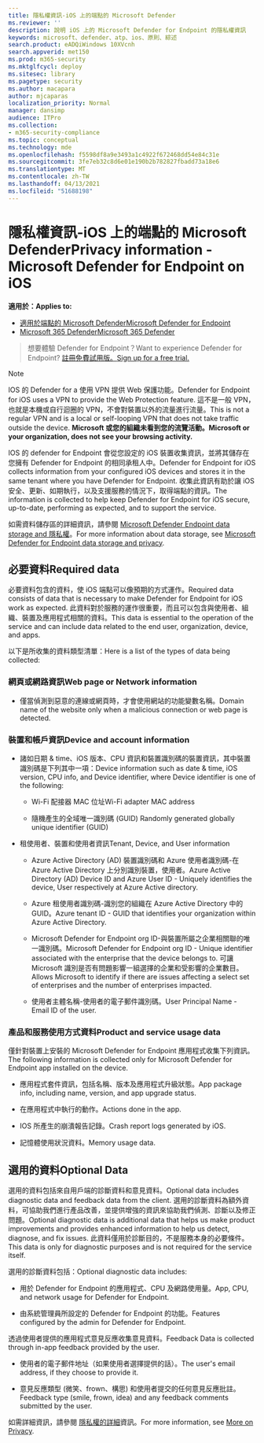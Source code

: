 ```yaml
---
title: 隱私權資訊-iOS 上的端點的 Microsoft Defender
ms.reviewer: ''
description: 說明 iOS 上的 Microsoft Defender for Endpoint 的隱私權資訊
keywords: microsoft、defender、atp、ios、原則、綜述
search.product: eADQiWindows 10XVcnh
search.appverid: met150
ms.prod: m365-security
ms.mktglfcycl: deploy
ms.sitesec: library
ms.pagetype: security
ms.author: macapara
author: mjcaparas
localization_priority: Normal
manager: dansimp
audience: ITPro
ms.collection:
- m365-security-compliance
ms.topic: conceptual
ms.technology: mde
ms.openlocfilehash: f5598df8a9e3493a1c4922f672468dd54e84c31e
ms.sourcegitcommit: 3fe7eb32c8d6e01e190b2b782827fbadd73a18e6
ms.translationtype: MT
ms.contentlocale: zh-TW
ms.lasthandoff: 04/13/2021
ms.locfileid: "51688198"
---
```

# <a name="privacy-information---microsoft-defender-for-endpoint-on-ios"></a><span data-ttu-id="11345-104">隱私權資訊-iOS 上的端點的 Microsoft Defender</span><span class="sxs-lookup"><span data-stu-id="11345-104">Privacy information - Microsoft Defender for Endpoint on iOS</span></span>

<span data-ttu-id="11345-105">**適用於：**</span><span class="sxs-lookup"><span data-stu-id="11345-105">**Applies to:**</span></span>
- [<span data-ttu-id="11345-106">適用於端點的 Microsoft Defender</span><span class="sxs-lookup"><span data-stu-id="11345-106">Microsoft Defender for Endpoint</span></span>](https://go.microsoft.com/fwlink/p/?linkid=2154037)
- [<span data-ttu-id="11345-107">Microsoft 365 Defender</span><span class="sxs-lookup"><span data-stu-id="11345-107">Microsoft 365 Defender</span></span>](https://go.microsoft.com/fwlink/?linkid=2118804)

> <span data-ttu-id="11345-108">想要體驗 Defender for Endpoint？</span><span class="sxs-lookup"><span data-stu-id="11345-108">Want to experience Defender for Endpoint?</span></span> [<span data-ttu-id="11345-109">註冊免費試用版。</span><span class="sxs-lookup"><span data-stu-id="11345-109">Sign up for a free trial.</span></span>](https://www.microsoft.com/microsoft-365/windows/microsoft-defender-atp?ocid=docs-wdatp-investigateip-abovefoldlink)

> [!NOTE]
> <span data-ttu-id="11345-110">IOS 的 Defender for a 使用 VPN 提供 Web 保護功能。</span><span class="sxs-lookup"><span data-stu-id="11345-110">Defender for Endpoint for iOS uses a VPN to provide the Web Protection feature.</span></span> <span data-ttu-id="11345-111">這不是一般 VPN，也就是本機或自行迴圈的 VPN，不會對裝置以外的流量進行流量。</span><span class="sxs-lookup"><span data-stu-id="11345-111">This is not a regular VPN and is a local or self-looping VPN that does not take traffic outside the device.</span></span> <span data-ttu-id="11345-112">**Microsoft 或您的組織未看到您的流覽活動。**</span><span class="sxs-lookup"><span data-stu-id="11345-112">**Microsoft or your organization, does not see your browsing activity.**</span></span>

<span data-ttu-id="11345-113">IOS 的 defender for Endpoint 會從您設定的 iOS 裝置收集資訊，並將其儲存在您擁有 Defender for Endpoint 的相同承租人中。</span><span class="sxs-lookup"><span data-stu-id="11345-113">Defender for Endpoint for iOS collects information from your configured iOS devices and stores it in the same tenant where you have Defender for Endpoint.</span></span> <span data-ttu-id="11345-114">收集此資訊有助於讓 iOS 安全、更新、如期執行，以及支援服務的情況下，取得端點的資訊。</span><span class="sxs-lookup"><span data-stu-id="11345-114">The information is collected to help keep Defender for Endpoint for iOS secure, up-to-date, performing as expected, and to support the service.</span></span>

<span data-ttu-id="11345-115">如需資料儲存區的詳細資訊，請參閱 [Microsoft Defender Endpoint data storage and 隱私權](data-storage-privacy.md)。</span><span class="sxs-lookup"><span data-stu-id="11345-115">For more information about data storage, see [Microsoft Defender for Endpoint data storage and privacy](data-storage-privacy.md).</span></span>

## <a name="required-data"></a><span data-ttu-id="11345-116">必要資料</span><span class="sxs-lookup"><span data-stu-id="11345-116">Required data</span></span> 

<span data-ttu-id="11345-117">必要資料包含的資料，使 iOS 端點可以像預期的方式運作。</span><span class="sxs-lookup"><span data-stu-id="11345-117">Required data consists of data that is necessary to make Defender for Endpoint for iOS work as expected.</span></span> <span data-ttu-id="11345-118">此資料對於服務的運作很重要，而且可以包含與使用者、組織、裝置及應用程式相關的資料。</span><span class="sxs-lookup"><span data-stu-id="11345-118">This data is essential to the operation of the service and can include data related to the end user, organization, device, and apps.</span></span> 

<span data-ttu-id="11345-119">以下是所收集的資料類型清單：</span><span class="sxs-lookup"><span data-stu-id="11345-119">Here is a list of the types of data being collected:</span></span> 

### <a name="web-page-or-network-information"></a><span data-ttu-id="11345-120">網頁或網路資訊</span><span class="sxs-lookup"><span data-stu-id="11345-120">Web page or Network information</span></span> 

- <span data-ttu-id="11345-121">僅當偵測到惡意的連線或網頁時，才會使用網站的功能變數名稱。</span><span class="sxs-lookup"><span data-stu-id="11345-121">Domain name of the website only when a malicious connection or web page is detected.</span></span> 

### <a name="device-and-account-information"></a><span data-ttu-id="11345-122">裝置和帳戶資訊</span><span class="sxs-lookup"><span data-stu-id="11345-122">Device and account information</span></span> 

- <span data-ttu-id="11345-123">諸如日期 & time、iOS 版本、CPU 資訊和裝置識別碼的裝置資訊，其中裝置識別碼是下列其中一項：</span><span class="sxs-lookup"><span data-stu-id="11345-123">Device information such as date & time, iOS version, CPU info, and Device identifier, where Device identifier is one of the following:</span></span> 

    - <span data-ttu-id="11345-124">Wi-Fi 配接器 MAC 位址</span><span class="sxs-lookup"><span data-stu-id="11345-124">Wi-Fi adapter MAC address</span></span> 

    - <span data-ttu-id="11345-125">隨機產生的全域唯一識別碼 (GUID) </span><span class="sxs-lookup"><span data-stu-id="11345-125">Randomly generated globally unique identifier (GUID)</span></span> 

- <span data-ttu-id="11345-126">租使用者、裝置和使用者資訊</span><span class="sxs-lookup"><span data-stu-id="11345-126">Tenant, Device, and User information</span></span> 

    - <span data-ttu-id="11345-127">Azure Active Directory (AD) 裝置識別碼和 Azure 使用者識別碼-在 Azure Active Directory 上分別識別裝置，使用者。</span><span class="sxs-lookup"><span data-stu-id="11345-127">Azure Active Directory (AD) Device ID and Azure User ID - Uniquely identifies the device, User respectively at Azure Active directory.</span></span> 

    - <span data-ttu-id="11345-128">Azure 租使用者識別碼-識別您的組織在 Azure Active Directory 中的 GUID。</span><span class="sxs-lookup"><span data-stu-id="11345-128">Azure tenant ID - GUID that identifies your organization within Azure Active Directory.</span></span> 

    - <span data-ttu-id="11345-129">Microsoft Defender for Endpoint org ID-與裝置所屬之企業相關聯的唯一識別碼。</span><span class="sxs-lookup"><span data-stu-id="11345-129">Microsoft Defender for Endpoint org ID - Unique identifier associated with the enterprise that the device belongs to.</span></span> <span data-ttu-id="11345-130">可讓 Microsoft 識別是否有問題影響一組選擇的企業和受影響的企業數目。</span><span class="sxs-lookup"><span data-stu-id="11345-130">Allows Microsoft to identify if there are issues affecting a select set of enterprises and the number of enterprises impacted.</span></span> 

    - <span data-ttu-id="11345-131">使用者主體名稱-使用者的電子郵件識別碼。</span><span class="sxs-lookup"><span data-stu-id="11345-131">User Principal Name - Email ID of the user.</span></span> 

### <a name="product-and-service-usage-data"></a><span data-ttu-id="11345-132">產品和服務使用方式資料</span><span class="sxs-lookup"><span data-stu-id="11345-132">Product and service usage data</span></span> 

<span data-ttu-id="11345-133">僅針對裝置上安裝的 Microsoft Defender for Endpoint 應用程式收集下列資訊。</span><span class="sxs-lookup"><span data-stu-id="11345-133">The following information is collected only for Microsoft Defender for Endpoint app installed on the device.</span></span> 

- <span data-ttu-id="11345-134">應用程式套件資訊，包括名稱、版本及應用程式升級狀態。</span><span class="sxs-lookup"><span data-stu-id="11345-134">App package info, including name, version, and app upgrade status.</span></span> 

- <span data-ttu-id="11345-135">在應用程式中執行的動作。</span><span class="sxs-lookup"><span data-stu-id="11345-135">Actions done in the app.</span></span> 

- <span data-ttu-id="11345-136">IOS 所產生的崩潰報告記錄。</span><span class="sxs-lookup"><span data-stu-id="11345-136">Crash report logs generated by iOS.</span></span> 

- <span data-ttu-id="11345-137">記憶體使用狀況資料。</span><span class="sxs-lookup"><span data-stu-id="11345-137">Memory usage data.</span></span> 

## <a name="optional-data"></a><span data-ttu-id="11345-138">選用的資料</span><span class="sxs-lookup"><span data-stu-id="11345-138">Optional Data</span></span> 

<span data-ttu-id="11345-139">選用的資料包括來自用戶端的診斷資料和意見資料。</span><span class="sxs-lookup"><span data-stu-id="11345-139">Optional data includes diagnostic data and feedback data from the client.</span></span> <span data-ttu-id="11345-140">選用的診斷資料為額外資料，可協助我們進行產品改善，並提供增強的資訊來協助我們偵測、診斷以及修正問題。</span><span class="sxs-lookup"><span data-stu-id="11345-140">Optional diagnostic data is additional data that helps us make product improvements and provides enhanced information to help us detect, diagnose, and fix issues.</span></span> <span data-ttu-id="11345-141">此資料僅用於診斷目的，不是服務本身的必要條件。</span><span class="sxs-lookup"><span data-stu-id="11345-141">This data is only for diagnostic purposes and is not required for the service itself.</span></span> 

<span data-ttu-id="11345-142">選用的診斷資料包括：</span><span class="sxs-lookup"><span data-stu-id="11345-142">Optional diagnostic data includes:</span></span> 

- <span data-ttu-id="11345-143">用於 Defender for Endpoint 的應用程式、CPU 及網路使用量。</span><span class="sxs-lookup"><span data-stu-id="11345-143">App, CPU, and network usage for Defender for Endpoint.</span></span> 

- <span data-ttu-id="11345-144">由系統管理員所設定的 Defender for Endpoint 的功能。</span><span class="sxs-lookup"><span data-stu-id="11345-144">Features configured by the admin for Defender for Endpoint.</span></span> 

<span data-ttu-id="11345-145">透過使用者提供的應用程式意見反應收集意見資料。</span><span class="sxs-lookup"><span data-stu-id="11345-145">Feedback Data is collected through in-app feedback provided by the user.</span></span> 

- <span data-ttu-id="11345-146">使用者的電子郵件地址（如果使用者選擇提供的話）。</span><span class="sxs-lookup"><span data-stu-id="11345-146">The user's email address, if they choose to provide it.</span></span>

- <span data-ttu-id="11345-147">意見反應類型 (微笑、frown、構思) 和使用者提交的任何意見反應批註。</span><span class="sxs-lookup"><span data-stu-id="11345-147">Feedback type (smile, frown, idea) and any feedback comments submitted by the user.</span></span> 

<span data-ttu-id="11345-148">如需詳細資訊，請參閱 [隱私權的詳細](https://aka.ms/mdatpiosprivacystatement)資訊。</span><span class="sxs-lookup"><span data-stu-id="11345-148">For more information, see [More on Privacy](https://aka.ms/mdatpiosprivacystatement).</span></span>


